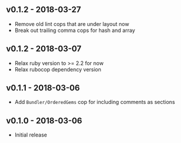 ## v0.1.2 - 2018-03-27

- Remove old lint cops that are under layout now
- Break out trailing comma cops for hash and array

## v0.1.2 - 2018-03-07

- Relax ruby version to >= 2.2 for now
- Relax rubocop dependency version

## v0.1.1 - 2018-03-06

- Add `Bundler/OrderedGems` cop for including comments as sections

## v0.1.0 - 2018-03-06

- Initial release
